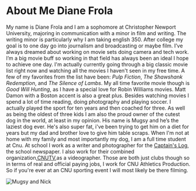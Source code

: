 # About Me Diane Frola
My name is Diane Frola and I am a sophomore at Christopher Newport University, majoring in communication with a minor in film and writing. The writing minor is particularly why I am taking english 350. After college my goal is to one day go into journalism and broadcasting or maybe film. I’ve always dreamed about working on movie sets doing camera and tech work. I’m a big movie buff so working in that field has always been an ideal I hope to achieve one day. I'm actually currently going through a big classic movie list right now and watching all the movies I haven't seen in my free time. A few of my favorites from the list have been: _Pulp Fiction_, _The Shawshank Redemption_, and _The Silence of Lambs_. My all time favorite movie though is _Good Will Hunting_, as I have a special love for Robin Williams movies. Matt Damon with a Boston accent is also a great plus. Besides watching movies I spend a lot of time reading, doing photography and playing soccer. I actually played the sport for ten years and then coached for three. As well as being the oldest of three kids I am also the proud owner of the cutest dog in the world, at least in my opinion. His name is Mugsy and he’s the laziest dog ever. He's also super fat, i've been trying to get him on a diet for years but my dad and brother love to give him table scraps. When I'm not at home with my family and most importantly my dog, I am a full time student at Cnu. At school I work as a writer and photographer for the [Captain's Log](http://thecaptainslog.org), the school newspaper. I also work for their combined organization,[CNUTV](https://www.facebook.com/thecaptainslog/),as a videographer. Those are both just clubs though so in terms of real and official paying jobs, I work for CNU Athletics Production. So if you're ever at an CNU sporting event I will most likely be there filming. 

![Mugsy and Nick](https://github.com/dianefrola/diane-frola-cnu/blob/main/images/mugsandnick.jpg=250x250)
